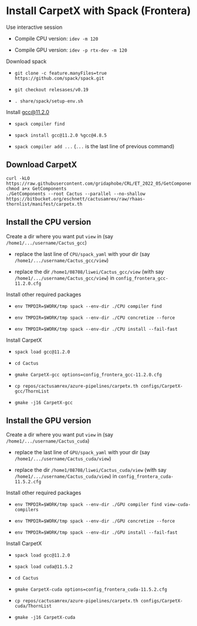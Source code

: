 # Install CarpetX with Spack (Frontera)

Use interactive session

* Compile CPU version: `idev -m 120`

* Compile GPU version: `idev -p rtx-dev -m 120`

Download spack

* `git clone -c feature.manyFiles=true https://github.com/spack/spack.git`

* `git checkout relesases/v0.19`

* `. share/spack/setup-env.sh`

Install gcc@11.2.0

* `spack compiler find`

* `spack install gcc@11.2.0 %gcc@4.8.5`

* `spack compiler add ...` (`...` is the last line of previous command)

## Download CarpetX

```
curl -kLO https://raw.githubusercontent.com/gridaphobe/CRL/ET_2022_05/GetComponents
chmod a+x GetComponents
./GetComponents --root Cactus --parallel --no-shallow https://bitbucket.org/eschnett/cactusamrex/raw/rhaas-thornlist/manifest/carpetx.th
```

## Install the CPU version

Create a dir where you want put `view` in (say `/home1/.../username/Cactus_gcc`)

* replace the last line of `CPU/spack_yaml` with your dir (say `/home1/.../username/Cactus_gcc/view`)

* replace the dir `/home1/08708/liwei/Cactus_gcc/view` (with say `/home1/.../username/Cactus_gcc/view`)
in `config_frontera_gcc-11.2.0.cfg`

Install other required packages

* `env TMPDIR=$WORK/tmp spack --env-dir ./CPU compiler find`

* `env TMPDIR=$WORK/tmp spack --env-dir ./CPU concretize --force`

* `env TMPDIR=$WORK/tmp spack --env-dir ./CPU install --fail-fast`

Install CarpetX

* `spack load gcc@11.2.0`

* `cd Cactus`

* `gmake CarpetX-gcc options=config_frontera_gcc-11.2.0.cfg`

* `cp repos/cactusamrex/azure-pipelines/carpetx.th configs/CarpetX-gcc/ThornList`

* `gmake -j16 CarpetX-gcc`


## Install the GPU version

Create a dir where you want put `view` in (say `/home1/.../username/Cactus_cuda`)

* replace the last line of `GPU/spack_yaml` with your dir (say `/home1/.../username/Cactus_cuda/view`)

* replace the dir `/home1/08708/liwei/Cactus_cuda/view` (with say `/home1/.../username/Cactus_cuda/view`)
in `config_frontera_cuda-11.5.2.cfg`

Install other required packages

* `env TMPDIR=$WORK/tmp spack --env-dir ./GPU compiler find view-cuda-compilers`

* `env TMPDIR=$WORK/tmp spack --env-dir ./GPU concretize --force`

* `env TMPDIR=$WORK/tmp spack --env-dir ./GPU install --fail-fast`

Install CarpetX

* `spack load gcc@11.2.0`

* `spack load cuda@11.5.2`

* `cd Cactus`

* `gmake CarpetX-cuda options=config_frontera_cuda-11.5.2.cfg`

* `cp repos/cactusamrex/azure-pipelines/carpetx.th configs/CarpetX-cuda/ThornList`

* `gmake -j16 CarpetX-cuda`



